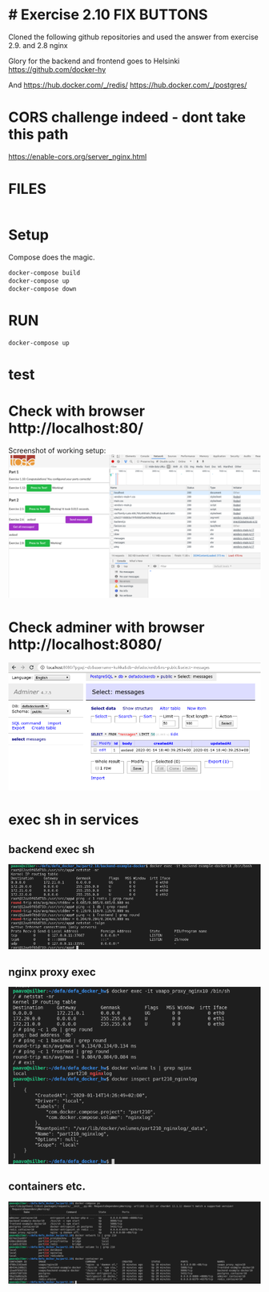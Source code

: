 # # Exercise 2.10 FIX BUTTONS

Cloned the following github repositories and used the answer from exercise 2.9. and 2.8 nginx

Glory for the backend and frontend goes to Helsinki https://github.com/docker-hy

And https://hub.docker.com/_/redis/
https://hub.docker.com/_/postgres/

# CORS challenge indeed - dont take this path

https://enable-cors.org/server_nginx.html

# FILES

```code
```

# Setup
Compose does the magic.
```code
docker-compose build
docker-compose up
docker-compose down
```
    
# RUN
```code
docker-compose up
```

# test

# Check with browser http://localhost:80/

Screenshot of working setup:
![see screenshotfile](./green-buttons_2.10.png?raw=true "./green-buttons_2.10.png")

# Check adminer with browser http://localhost:8080/
![see screenshotfile](./adminer-defadockerdb-210.png?raw=true "./../adminer-defadockerdb-210.png")

# exec sh in services

## backend exec sh
![screen](backend-exec-210.png)

## nginx proxy exec
![see screenshotfile](./nginx-proxy-exec-210.png)

## containers etc.
![shot](./docker-compose-containers-networks-volumes-210.png)

